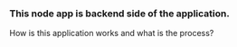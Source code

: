 ### This node app is backend side of the application.

How is this application works and what is the process?